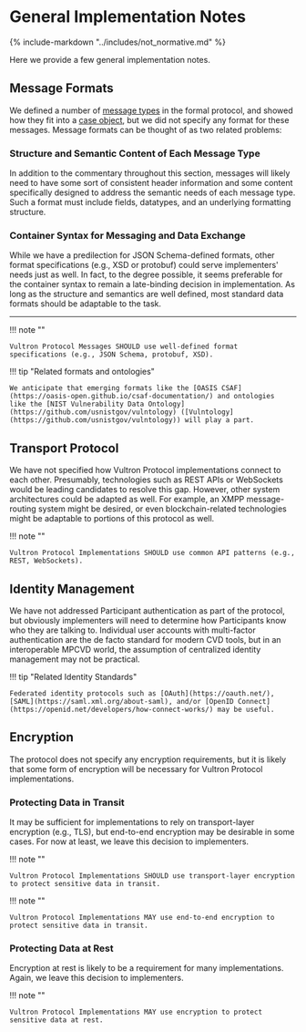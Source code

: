 # General Implementation Notes

{% include-markdown "../includes/not_normative.md" %}

Here we provide a few general implementation notes.

## Message Formats

We defined a number of [message types](../reference/formal_protocol/messages.md) in the formal protocol, and showed how they
fit into a [case object](case_object.md), but we did not specify any format for these messages.
Message formats can be thought of as two related problems:

### Structure and Semantic Content of Each Message Type

In addition to the commentary throughout this section, messages will likely need to have some sort of consistent header 
information and some content specifically designed to address the semantic needs of each message type.
Such a format must include fields, datatypes, and an underlying formatting structure.

### Container Syntax for Messaging and Data Exchange

While we have a predilection for JSON Schema-defined formats, other format specifications (e.g., XSD or protobuf) could 
serve implementers' needs just as well.
In fact, to the degree possible, it seems preferable for the container syntax to remain a late-binding decision in implementation.
As long as the structure and semantics are well defined, most standard data formats should be adaptable to the task.

<!-- hr to force spacing -->
----

!!! note ""  

    Vultron Protocol Messages SHOULD use well-defined format specifications (e.g., JSON Schema, protobuf, XSD).

!!! tip "Related formats and ontologies"

    We anticipate that emerging formats like the [OASIS CSAF](https://oasis-open.github.io/csaf-documentation/) and ontologies
    like the [NIST Vulnerability Data Ontology](https://github.com/usnistgov/vulntology) ([Vulntology](https://github.com/usnistgov/vulntology)) will play a part.


## Transport Protocol

We have not specified how Vultron Protocol implementations connect to each other.
Presumably, technologies such as REST APIs or WebSockets would be leading candidates to resolve this gap.
However, other system architectures could be adapted as well.
For example, an XMPP message-routing system might be desired, or even blockchain-related technologies might be adaptable
to portions of this protocol as well.

!!! note ""
    
    Vultron Protocol Implementations SHOULD use common API patterns (e.g., REST, WebSockets).


## Identity Management

We have not addressed Participant authentication as part of the protocol, but obviously implementers will need to 
determine how Participants know who they are talking to.
Individual user accounts with multi-factor authentication are the de facto standard for modern CVD tools, but in
an interoperable MPCVD world, the assumption of centralized identity management may not be practical.

!!! tip "Related Identity Standards"

    Federated identity protocols such as [OAuth](https://oauth.net/), [SAML](https://saml.xml.org/about-saml), and/or [OpenID Connect](https://openid.net/developers/how-connect-works/) may be useful.

## Encryption

The protocol does not specify any encryption requirements, but it is likely that some form of encryption will be
necessary for Vultron Protocol implementations.

### Protecting Data in Transit

It may be sufficient for implementations to rely on transport-layer encryption (e.g., TLS), but end-to-end encryption
may be desirable in some cases. 
For now at least, we leave this decision to implementers.

!!! note ""

    Vultron Protocol Implementations SHOULD use transport-layer encryption to protect sensitive data in transit.

!!! note ""

    Vultron Protocol Implementations MAY use end-to-end encryption to protect sensitive data in transit.

### Protecting Data at Rest

Encryption at rest is likely to be a requirement for many implementations.
Again, we leave this decision to implementers.

!!! note ""

    Vultron Protocol Implementations MAY use encryption to protect sensitive data at rest.
